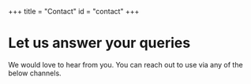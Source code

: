 +++
title = "Contact"
id = "contact"
+++

# Let us answer your queries

We would love to hear from you. You can reach out to use via any of the below channels.
